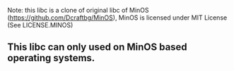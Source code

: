 Note: this libc is a clone of original libc of MinOS (https://github.com/Dcraftbg/MinOS), MinOS is licensed under MIT License (See LICENSE.MINOS)
## This libc can only used on MinOS based operating systems.
